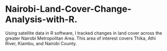 # Nairobi-Land-Cover-Change-Analysis-with-R.
Using satellite data in R software, I tracked changes in land cover across the greater Nairobi Metropolitan Area. This area of interest covers Thika, Athi River, Kiambu, and Nairobi County. 
